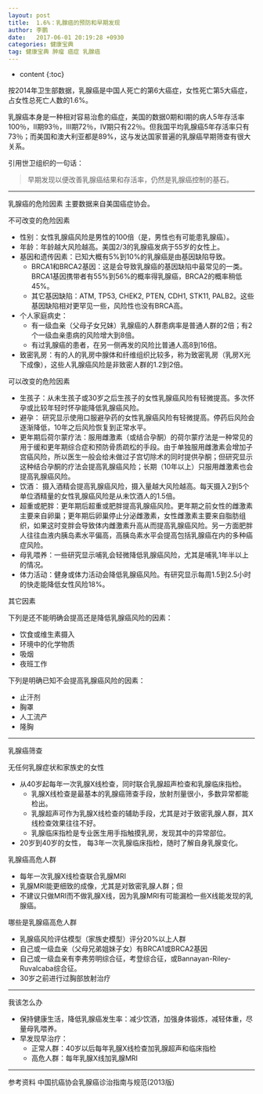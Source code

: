 ```yaml
---
layout: post
title:  1.6%：乳腺癌的预防和早期发现
author: 李鹏
date:   2017-06-01 20:19:28 +0930
categories: 健康宝典
tag: 健康宝典 肿瘤 癌症 乳腺癌
---
```


* content
{:toc}


按2014年卫生部数据，乳腺癌是中国人死亡的第6大癌症，女性死亡第5大癌症，占女性总死亡人数的1.6%。

乳腺癌本身是一种相对容易治愈的癌症，美国的数据0期和I期的病人5年存活率100％，II期93％，III期72％，IV期只有22％。但我国平均乳腺癌5年存活率只有73％；而美国和澳大利亚都是89%，这与发达国家普遍的乳腺癌早期筛查有很大关系。

引用世卫组织的一句话：
>早期发现以便改善乳腺癌结果和存活率，仍然是乳腺癌控制的基石。

---
乳腺癌的危险因素
主要数据来自美国癌症协会。

不可改变的危险因素
* 性别：女性乳腺癌风险是男性的100倍（是，男性也有可能患乳腺癌）。
* 年龄：年龄越大风险越高。美国2/3的乳腺癌发病于55岁的女性上。
* 基因和遗传因素：已知大概有5%到10%的乳腺癌是由基因缺陷导致。
  * BRCA1和BRCA2基因：这是会导致乳腺癌的基因缺陷中最常见的一类。BRCA1基因携带者有55%到56%的概率得乳腺癌，BRCA2的概率稍低45%。
  * 其它基因缺陷：ATM, TP53, CHEK2, PTEN, CDH1, STK11, PALB2。这些基因缺陷相对更罕见一些，风险性也没有BRCA高。
* 个人家庭病史：
  * 有一级血亲（父母子女兄妹）乳腺癌的人群患病率是普通人群的2倍；有2个一级血亲患病的风险增大到8倍。
  * 有过乳腺癌的患者，在另一侧再发的风险比普通人高8到16倍。
* 致密乳房：有的人的乳房中腺体和纤维组织比较多，称为致密乳房（乳房X光下成像），这些人乳腺癌风险是非致密人群的1.2到2倍。

可以改变的危险因素
* 生孩子：从未生孩子或30岁之后生孩子的女性乳腺癌风险有轻微提高。多次怀孕或比较年轻时怀孕能降低乳腺癌风险。
* 避孕： 研究显示使用口服避孕药的女性乳腺癌风险有轻微提高。停药后风险会逐渐降低，10年之后风险恢复到正常水平。
* 更年期后荷尔蒙疗法：服用雌激素（或结合孕酮）的荷尔蒙疗法是一种常见的用于缓和更年期综合症和预防骨质疏松的手段。由于单独服用雌激素会增加子宫癌风险，所以医生一般会给未做过子宫切除术的同时提供孕酮；但研究显示这种结合孕酮的疗法会提高乳腺癌风险；长期（10年以上）只服用雌激素也会提高乳腺癌风险。
* 饮酒： 摄入酒精会提高乳腺癌风险，摄入量越大风险越高。每天摄入2到5个单位酒精量的女性乳腺癌风险是从未饮酒人的1.5倍。
* 超重或肥胖：更年期后超重或肥胖提高乳腺癌风险。更年期之前女性的雌激素主要来自卵巢；更年期后卵巢停止分泌雌激素，女性雌激素主要来自脂肪组织，如果这时变胖会导致体内雌激素升高从而提高乳腺癌风险。另一方面肥胖人往往血液内胰岛素水平偏高，高胰岛素水平会提高包括乳腺癌在内的多种癌症风险。
* 母乳喂养：一些研究显示哺乳会轻微降低乳腺癌风险，尤其是哺乳1年半以上的情况。
* 体力活动：健身或体力活动会降低乳腺癌风险。有研究显示每周1.5到2.5小时的快走能降低女性风险18%。

其它因素

下列是还不能明确会提高还是降低乳腺癌风险的因素：
* 饮食或维生素摄入
* 环境中的化学物质
* 吸烟
* 夜班工作

下列是明确已知不会提高乳腺癌风险的因素：
* 止汗剂
* 胸罩
* 人工流产
* 隆胸

---
乳腺癌筛查

无任何乳腺症状和家族史的女性
* 从40岁起每年一次乳腺X线检查，同时联合乳腺超声检查和乳腺临床指检。
  * 乳腺X线检查是最基本的乳腺癌筛查手段，放射剂量很小，多数异常都能检出。
  * 乳腺超声可作为乳腺X线检查的辅助手段，尤其是对于致密乳腺人群，其X线检查效果往往不好。
  * 乳腺临床指检是专业医生用手指触摸乳房，发现其中的异常部位。
* 20岁到40岁的女性， 每3年一次乳腺临床指检，随时了解自身乳腺变化。

乳腺癌高危人群
* 每年一次乳腺X线检查联合乳腺MRI
* 乳腺MRI能更细致的成像，尤其是对致密乳腺人群；但
* 不建议只做MRI而不做乳腺X线，因为乳腺MRI有可能漏检一些X线能发现的乳腺癌。

哪些是乳腺癌高危人群
* 乳腺癌风险评估模型（家族史模型）评分20%以上人群
* 自己或一级血亲（父母兄弟姐妹子女）有BRCA1或BRCA2基因
* 自己或一级血亲有李弗劳明综合征，考登综合征，或Bannayan-Riley-Ruvalcaba综合征。
* 30岁之前进行过胸部放射治疗

---
我该怎么办
* 保持健康生活，降低乳腺癌发生率：减少饮酒，加强身体锻炼，减轻体重，尽量母乳喂养。
* 早发现早治疗：
  * 正常人群：40岁以后每年乳腺X线检查加乳腺超声和临床指检
  * 高危人群：每年乳腺X线加乳腺MRI

---
参考资料
中国抗癌协会乳腺癌诊治指南与规范(2013版)